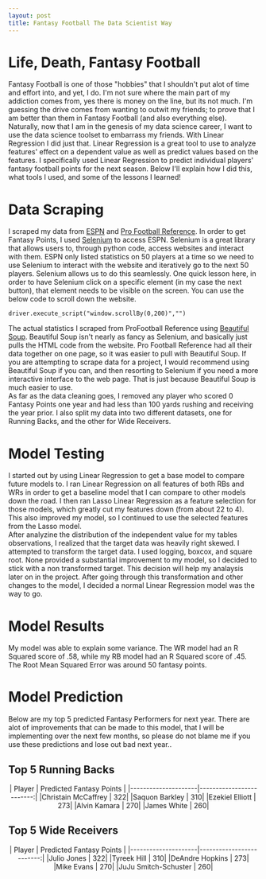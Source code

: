 ```yaml
---
layout: post
title: Fantasy Football The Data Scientist Way
---
```


# Life, Death, Fantasy Football

Fantasy Football is one of those "hobbies" that I shouldn't put alot of time and effort into, and yet, I do. I'm not sure where the main part of my addiction comes from, yes there is money on the line, but its not much. I'm guessing the drive comes from wanting to outwit my friends; to prove that I am better than them in Fantasy Football (and also everything else).  
Naturally, now that I am in the genesis of my data science career, I want to use the data science toolset to embarrass my friends. With Linear Regression I did just that. Linear Regression is a great tool to use to analyze features' effect on a dependent value as well as predict values based on the features. I specifically used Linear Regression to predict individual players' fantasy football points for the next season. Below I'll explain how I did this, what tools I used, and some of the lessons I learned!

# Data Scraping

I scraped my data from [ESPN](http://www.espn.com/) and [Pro Football Reference](https://www.pro-football-reference.com/). In order to get Fantasy Points, I used [Selenium](https://www.seleniumhq.org/) to access ESPN. Selenium is a great library that allows users to, through python code, access websites and interact with them. ESPN only listed statistics on 50 players at a time so we need to use Selenium to interact with the website and iteratively go to the next 50 players. Selenium allows us to do this seamlessly. One quick lesson here, in order to have Selenium click on a specific element (in my case the next button), that element needs to be visible on the screen. You can use the below code to scroll down the website.  

``` (python)
driver.execute_script("window.scrollBy(0,200)","")
```

The actual statistics I scraped from ProFootball Reference using [Beautiful Soup](https://www.crummy.com/software/BeautifulSoup/). Beautiful Soup isn't nearly as fancy as Selenium, and basically just pulls the HTML code from the website. Pro Football Reference had all their data together on one page, so it was easier to pull with Beautiful Soup. If you are attempting to scrape data for a project, I would recommend using Beautiful Soup if you can, and then resorting to Selenium if you need a more interactive interface to the web page. That is just because Beautiful Soup is much easier to use.  
As far as the data cleaning goes, I removed any player who scored 0 Fantasy Points one year and had less than 100 yards rushing and receiving the year prior. I also split my data into two different datasets, one for Running Backs, and the other for Wide Receivers.  

# Model Testing

I started out by using Linear Regression to get a base model to compare future models to. I ran Linear Regression on all features of both RBs and WRs in order to get a baseline model that I can compare to other models down the road. I then ran Lasso Linear Regression as a feature selection for those models, which greatly cut my features down (from about 22 to 4). This also improved my model, so I continued to use the selected features from the Lasso model.  
After analyzine the distribution of the independent value for my tables observations, I realized that the target data was heavily right skewed. I attempted to transform the target data. I used logging, boxcox, and square root. None provided a substantial improvement to my model, so I decided to stick with a non transformed target. This decision will help my analaysis later on in the project. After going through this transformation and other changes to the model, I decided a normal Linear Regression model was the way to go.

# Model Results

My model was able to explain some variance. The WR model had an R Squared score of .58, while my RB model had an R Squared score of .45. The Root Mean Squared Error was around 50 fantasy points.  

# Model Prediction

Below are my top 5 predicted Fantasy Performers for next year. There are alot of improvements that can be made to this model, that I will be implementing over the next few months, so please do not blame me if you use these predictions and lose out bad next year..

## Top 5 Running Backs

<center>
| Player              | Predicted Fantasy Points |
|---------------------|-------------------------:|
|Christain McCaffrey  |                       322|
|Saquon Barkley       |                       310|
|Ezekiel Elliott      |                       273|
|Alvin Kamara         |                       270|
|James White          |                       260|
</center>

## Top 5 Wide Receivers

<center>
| Player              | Predicted Fantasy Points |
|---------------------|-------------------------:|
|Julio Jones          |                       322|
|Tyreek Hill          |                       310|
|DeAndre Hopkins      |                       273|
|Mike Evans           |                       270|
|JuJu Smitch-Schuster |                       260|
</center>